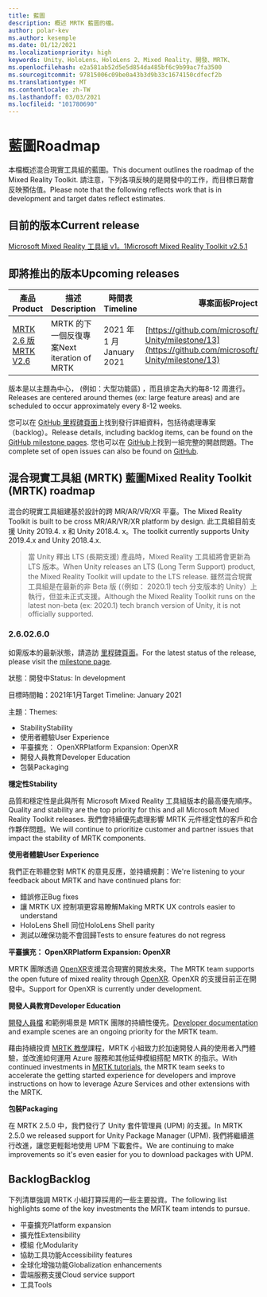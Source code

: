 ```yaml
---
title: 藍圖
description: 概述 MRTK 藍圖的檔。
author: polar-kev
ms.author: kesemple
ms.date: 01/12/2021
ms.localizationpriority: high
keywords: Unity、HoloLens、HoloLens 2、Mixed Reality、開發、MRTK、
ms.openlocfilehash: e2a581ab52d5e5d854da485bf6c9b99ac7fa3500
ms.sourcegitcommit: 97815006c09be0a43b3d9b33c1674150cdfecf2b
ms.translationtype: MT
ms.contentlocale: zh-TW
ms.lasthandoff: 03/03/2021
ms.locfileid: "101780690"
---
```

# <a name="roadmap"></a><span data-ttu-id="d801d-104">藍圖</span><span class="sxs-lookup"><span data-stu-id="d801d-104">Roadmap</span></span>

<span data-ttu-id="d801d-105">本檔概述混合現實工具組的藍圖。</span><span class="sxs-lookup"><span data-stu-id="d801d-105">This document outlines the roadmap of the Mixed Reality Toolkit.</span></span> <span data-ttu-id="d801d-106">請注意，下列各項反映的是開發中的工作，而目標日期會反映預估值。</span><span class="sxs-lookup"><span data-stu-id="d801d-106">Please note that the following reflects work that is in development and target dates reflect estimates.</span></span>

## <a name="current-release"></a><span data-ttu-id="d801d-107">目前的版本</span><span class="sxs-lookup"><span data-stu-id="d801d-107">Current release</span></span>

[<span data-ttu-id="d801d-108">Microsoft Mixed Reality 工具組 v1。1</span><span class="sxs-lookup"><span data-stu-id="d801d-108">Microsoft Mixed Reality Toolkit v2.5.1</span></span>](https://github.com/Microsoft/MixedRealityToolkit-Unity/releases/tag/v2.5.1)

## <a name="upcoming-releases"></a><span data-ttu-id="d801d-109">即將推出的版本</span><span class="sxs-lookup"><span data-stu-id="d801d-109">Upcoming releases</span></span>

| <span data-ttu-id="d801d-110">產品</span><span class="sxs-lookup"><span data-stu-id="d801d-110">Product</span></span> | <span data-ttu-id="d801d-111">描述</span><span class="sxs-lookup"><span data-stu-id="d801d-111">Description</span></span> | <span data-ttu-id="d801d-112">時間表</span><span class="sxs-lookup"><span data-stu-id="d801d-112">Timeline</span></span> | <span data-ttu-id="d801d-113">專案面板</span><span class="sxs-lookup"><span data-stu-id="d801d-113">Project board</span></span> |
| --- | --- | --- | --- |
| [<span data-ttu-id="d801d-114">MRTK 2.6 版</span><span class="sxs-lookup"><span data-stu-id="d801d-114">MRTK V2.6</span></span>](#260) | <span data-ttu-id="d801d-115">MRTK 的下一個反復專案</span><span class="sxs-lookup"><span data-stu-id="d801d-115">Next iteration of MRTK</span></span> | <span data-ttu-id="d801d-116">2021 年 1 月</span><span class="sxs-lookup"><span data-stu-id="d801d-116">January 2021</span></span> | [https://github.com/microsoft/MixedRealityToolkit-Unity/milestone/13](https://github.com/microsoft/MixedRealityToolkit-Unity/milestone/13) |

<span data-ttu-id="d801d-117">版本是以主題為中心， (例如：大型功能區) ，而且排定為大約每8-12 周進行。</span><span class="sxs-lookup"><span data-stu-id="d801d-117">Releases are centered around themes (ex: large feature areas) and are scheduled to occur approximately every 8-12 weeks.</span></span>

<span data-ttu-id="d801d-118">您可以在 [GitHub 里程碑頁面](https://github.com/Microsoft/MixedRealityToolkit-Unity/milestones)上找到發行詳細資料，包括待處理專案（backlog）。</span><span class="sxs-lookup"><span data-stu-id="d801d-118">Release details, including backlog items, can be found on the [GitHub milestone pages](https://github.com/Microsoft/MixedRealityToolkit-Unity/milestones).</span></span> <span data-ttu-id="d801d-119">您也可以在 [GitHub](https://github.com/microsoft/MixedRealityToolkit-Unity/issues)上找到一組完整的開啟問題。</span><span class="sxs-lookup"><span data-stu-id="d801d-119">The complete set of open issues can also be found on [GitHub](https://github.com/microsoft/MixedRealityToolkit-Unity/issues).</span></span>

## <a name="mixed-reality-toolkit-mrtk-roadmap"></a><span data-ttu-id="d801d-120">混合現實工具組 (MRTK) 藍圖</span><span class="sxs-lookup"><span data-stu-id="d801d-120">Mixed Reality Toolkit (MRTK) roadmap</span></span>

<span data-ttu-id="d801d-121">混合的現實工具組建基於設計的跨 MR/AR/VR/XR 平臺。</span><span class="sxs-lookup"><span data-stu-id="d801d-121">The Mixed Reality Toolkit is built to be cross MR/AR/VR/XR platform by design.</span></span> <span data-ttu-id="d801d-122">此工具組目前支援 Unity 2019.4. x 和 Unity 2018.4. x。</span><span class="sxs-lookup"><span data-stu-id="d801d-122">The toolkit currently supports Unity 2019.4.x and Unity 2018.4.x.</span></span>

> <span data-ttu-id="d801d-123">當 Unity 釋出 LTS (長期支援) 產品時，Mixed Reality 工具組將會更新為 LTS 版本。</span><span class="sxs-lookup"><span data-stu-id="d801d-123">When Unity releases an LTS (Long Term Support) product, the Mixed Reality Toolkit will update to the LTS release.</span></span> <span data-ttu-id="d801d-124">雖然混合現實工具組是在最新的非 Beta 版 (（例如： 2020.1) tech 分支版本的 Unity）上執行，但並未正式支援。</span><span class="sxs-lookup"><span data-stu-id="d801d-124">Although the Mixed Reality Toolkit runs on the latest non-beta (ex: 2020.1) tech branch version of Unity, it is not officially supported.</span></span>

### <a name="260"></a><span data-ttu-id="d801d-125">2.6.0</span><span class="sxs-lookup"><span data-stu-id="d801d-125">2.6.0</span></span>

<span data-ttu-id="d801d-126">如需版本的最新狀態，請造訪 [里程碑頁面]( https://github.com/microsoft/MixedRealityToolkit-Unity/milestone/13)。</span><span class="sxs-lookup"><span data-stu-id="d801d-126">For the latest status of the release, please visit the [milestone page]( https://github.com/microsoft/MixedRealityToolkit-Unity/milestone/13).</span></span>

<span data-ttu-id="d801d-127">狀態：開發中</span><span class="sxs-lookup"><span data-stu-id="d801d-127">Status: In development</span></span>

<span data-ttu-id="d801d-128">目標時間軸：2021年1月</span><span class="sxs-lookup"><span data-stu-id="d801d-128">Target Timeline: January 2021</span></span>

<span data-ttu-id="d801d-129">主題：</span><span class="sxs-lookup"><span data-stu-id="d801d-129">Themes:</span></span>

- <span data-ttu-id="d801d-130">Stability</span><span class="sxs-lookup"><span data-stu-id="d801d-130">Stability</span></span>
- <span data-ttu-id="d801d-131">使用者體驗</span><span class="sxs-lookup"><span data-stu-id="d801d-131">User Experience</span></span>
- <span data-ttu-id="d801d-132">平臺擴充： OpenXR</span><span class="sxs-lookup"><span data-stu-id="d801d-132">Platform Expansion: OpenXR</span></span>
- <span data-ttu-id="d801d-133">開發人員教育</span><span class="sxs-lookup"><span data-stu-id="d801d-133">Developer Education</span></span>
- <span data-ttu-id="d801d-134">包裝</span><span class="sxs-lookup"><span data-stu-id="d801d-134">Packaging</span></span>

<span data-ttu-id="d801d-135">**穩定性**</span><span class="sxs-lookup"><span data-stu-id="d801d-135">**Stability**</span></span>

<span data-ttu-id="d801d-136">品質和穩定性是此與所有 Microsoft Mixed Reality 工具組版本的最高優先順序。</span><span class="sxs-lookup"><span data-stu-id="d801d-136">Quality and stability are the top priority for this and all Microsoft Mixed Reality Toolkit releases.</span></span> <span data-ttu-id="d801d-137">我們會持續優先處理影響 MRTK 元件穩定性的客戶和合作夥伴問題。</span><span class="sxs-lookup"><span data-stu-id="d801d-137">We will continue to prioritize customer and partner issues that impact the stability of MRTK components.</span></span>

<span data-ttu-id="d801d-138">**使用者體驗**</span><span class="sxs-lookup"><span data-stu-id="d801d-138">**User Experience**</span></span>

<span data-ttu-id="d801d-139">我們正在聆聽您對 MRTK 的意見反應，並持續規劃：</span><span class="sxs-lookup"><span data-stu-id="d801d-139">We're listening to your feedback about MRTK and have continued plans for:</span></span>

- <span data-ttu-id="d801d-140">錯誤修正</span><span class="sxs-lookup"><span data-stu-id="d801d-140">Bug fixes</span></span>
- <span data-ttu-id="d801d-141">讓 MRTK UX 控制項更容易瞭解</span><span class="sxs-lookup"><span data-stu-id="d801d-141">Making MRTK UX controls easier to understand</span></span>
- <span data-ttu-id="d801d-142">HoloLens Shell 同位</span><span class="sxs-lookup"><span data-stu-id="d801d-142">HoloLens Shell parity</span></span>
- <span data-ttu-id="d801d-143">測試以確保功能不會回歸</span><span class="sxs-lookup"><span data-stu-id="d801d-143">Tests to ensure features do not regress</span></span>

<span data-ttu-id="d801d-144">**平臺擴充： OpenXR**</span><span class="sxs-lookup"><span data-stu-id="d801d-144">**Platform Expansion: OpenXR**</span></span>

<span data-ttu-id="d801d-145">MRTK 團隊透過 [OpenXR](https://techcommunity.microsoft.com/t5/mixed-reality-blog/moving-forward-to-openxr/ba-p/1825672)支援混合現實的開放未來。</span><span class="sxs-lookup"><span data-stu-id="d801d-145">The MRTK team supports the open future of mixed reality through [OpenXR](https://techcommunity.microsoft.com/t5/mixed-reality-blog/moving-forward-to-openxr/ba-p/1825672).</span></span> <span data-ttu-id="d801d-146">OpenXR 的支援目前正在開發中。</span><span class="sxs-lookup"><span data-stu-id="d801d-146">Support for OpenXR is currently under development.</span></span>

<span data-ttu-id="d801d-147">**開發人員教育**</span><span class="sxs-lookup"><span data-stu-id="d801d-147">**Developer Education**</span></span>

<span data-ttu-id="d801d-148">[開發人員檔](https://microsoft.github.io/MixedRealityToolkit-Unity) 和範例場景是 MRTK 團隊的持續性優先。</span><span class="sxs-lookup"><span data-stu-id="d801d-148">[Developer documentation](https://microsoft.github.io/MixedRealityToolkit-Unity) and example scenes are an ongoing priority for the MRTK team.</span></span>

<span data-ttu-id="d801d-149">藉由持續投資 [MRTK 教學](https://docs.microsoft.com/windows/mixed-reality/develop/unity/tutorials)課程，MRTK 小組致力於加速開發人員的使用者入門體驗，並改進如何運用 Azure 服務和其他延伸模組搭配 MRTK 的指示。</span><span class="sxs-lookup"><span data-stu-id="d801d-149">With continued investments in [MRTK tutorials](https://docs.microsoft.com/windows/mixed-reality/develop/unity/tutorials), the MRTK team seeks to accelerate the getting started experience for developers and improve instructions on how to leverage Azure Services and other extensions with the MRTK.</span></span>

<span data-ttu-id="d801d-150">**包裝**</span><span class="sxs-lookup"><span data-stu-id="d801d-150">**Packaging**</span></span>

<span data-ttu-id="d801d-151">在 MRTK 2.5.0 中，我們發行了 Unity 套件管理員 (UPM) 的支援。</span><span class="sxs-lookup"><span data-stu-id="d801d-151">In MRTK 2.5.0 we released support for Unity Package Manager (UPM).</span></span> <span data-ttu-id="d801d-152">我們將繼續進行改進，讓您更輕鬆地使用 UPM 下載套件。</span><span class="sxs-lookup"><span data-stu-id="d801d-152">We are continuing to make improvements so it's even easier for you to download packages with UPM.</span></span>

## <a name="backlog"></a><span data-ttu-id="d801d-153">Backlog</span><span class="sxs-lookup"><span data-stu-id="d801d-153">Backlog</span></span>

<span data-ttu-id="d801d-154">下列清單強調 MRTK 小組打算採用的一些主要投資。</span><span class="sxs-lookup"><span data-stu-id="d801d-154">The following list highlights some of the key investments the MRTK team intends to pursue.</span></span>

- <span data-ttu-id="d801d-155">平臺擴充</span><span class="sxs-lookup"><span data-stu-id="d801d-155">Platform expansion</span></span>
- <span data-ttu-id="d801d-156">擴充性</span><span class="sxs-lookup"><span data-stu-id="d801d-156">Extensibility</span></span>
- <span data-ttu-id="d801d-157">模組 化</span><span class="sxs-lookup"><span data-stu-id="d801d-157">Modularity</span></span>
- <span data-ttu-id="d801d-158">協助工具功能</span><span class="sxs-lookup"><span data-stu-id="d801d-158">Accessibility features</span></span>
- <span data-ttu-id="d801d-159">全球化增強功能</span><span class="sxs-lookup"><span data-stu-id="d801d-159">Globalization enhancements</span></span>
- <span data-ttu-id="d801d-160">雲端服務支援</span><span class="sxs-lookup"><span data-stu-id="d801d-160">Cloud service support</span></span>
- <span data-ttu-id="d801d-161">工具</span><span class="sxs-lookup"><span data-stu-id="d801d-161">Tools</span></span>
